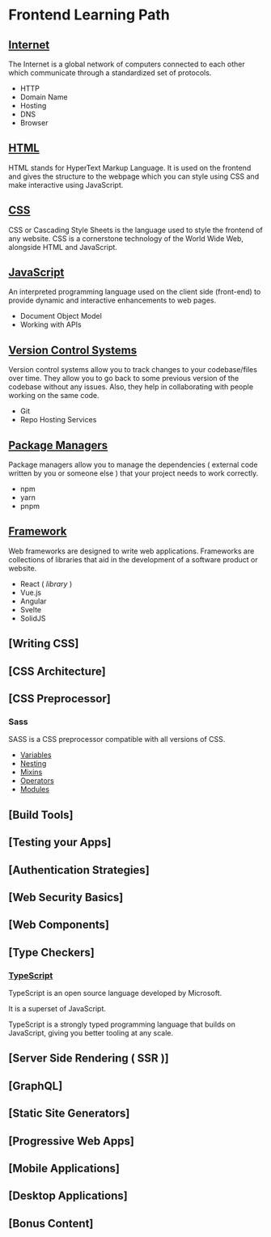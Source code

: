 # Frontend Learning Path

## [Internet](/Documents/roadmap-docs/internet-roadmap.md)

The Internet is a global network of computers connected to each other which communicate through a standardized set of protocols.

- HTTP
- Domain Name
- Hosting
- DNS
- Browser

## [HTML](/Documents/roadmap-docs/html-roadmap.md)

HTML stands for HyperText Markup Language. It is used on the frontend and gives the structure to the webpage which you can style using CSS and make interactive using JavaScript.

## [CSS](/Documents/roadmap-docs/css-roadmap.md)

CSS or Cascading Style Sheets is the language used to style the frontend of any website. CSS is a cornerstone technology of the World Wide Web, alongside HTML and JavaScript.

## [JavaScript](/Documents/roadmap-docs/javascript-roadmap.md)

An interpreted programming language used on the client side (front-end) to provide dynamic and interactive enhancements to web pages.

- Document Object Model
- Working with APIs

## [Version Control Systems](/Documents/roadmap-docs/version-control-systems-roadmap.md)

Version control systems allow you to track changes to your codebase/files over time. They allow you to go back to some previous version of the codebase without any issues. Also, they help in collaborating with people working on the same code.

- Git
- Repo Hosting Services

## [Package Managers](/Documents/roadmap-docs/package-managers-roadmap.md)

Package managers allow you to manage the dependencies ( external code written by you or someone else ) that your project needs to work correctly.

- npm
- yarn
- pnpm

## [Framework](/Documents/roadmap-docs/framework-roadmap.md)

Web frameworks are designed to write web applications. Frameworks are collections of libraries that aid in the development of a software product or website.

- React ( _library_ )
- Vue.js
- Angular
- Svelte
- SolidJS

## [Writing CSS]

## [CSS Architecture]

## [CSS Preprocessor]

### Sass

SASS is a CSS preprocessor compatible with all versions of CSS.

- [Variables](/SCSS/variables.scss)
- [Nesting](/SCSS/nesting.scss)
- [Mixins](/SCSS/mixins.scss)
- [Operators](/SCSS/operators.scss)
- [Modules](/SCSS/modules/)

## [Build Tools]

## [Testing your Apps]

## [Authentication Strategies]

## [Web Security Basics]

## [Web Components]

## [Type Checkers]

### [TypeScript](/Docs/ts/typescript.md)

TypeScript is an open source language developed by Microsoft.

It is a superset of JavaScript.

TypeScript is a strongly typed programming language that builds on JavaScript, giving you better tooling at any scale.

## [Server Side Rendering ( SSR )]

## [GraphQL]

## [Static Site Generators]

## [Progressive Web Apps]

## [Mobile Applications]

## [Desktop Applications]

## [Bonus Content]
